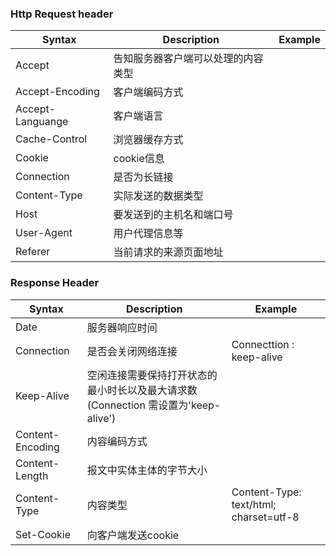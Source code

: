 ### Http Request header

| Syntax           | Description                        | Example |
| ---------------- | ---------------------------------- | ------- |
| Accept           | 告知服务器客户端可以处理的内容类型 |         |
| Accept-Encoding  | 客户端编码方式                     |         |
| Accept-Languange | 客户端语言                         |         |
| Cache-Control    | 浏览器缓存方式                     |         |
| Cookie           | cookie信息                         |         |
| Connection       | 是否为长链接                       |         |
| Content-Type     | 实际发送的数据类型                 |         |
| Host             | 要发送到的主机名和端口号           |         |
| User-Agent       | 用户代理信息等                     |         |
| Referer          | 当前请求的来源页面地址             |         |

### Response Header

| Syntax           | Description                                                                       | Example                                |
| ---------------- | --------------------------------------------------------------------------------- | -------------------------------------- |
| Date             | 服务器响应时间                                                                    |                                        |
| Connection       | 是否会关闭网络连接                                                                | Connecttion : keep-alive               |
| Keep-Alive       | 空闲连接需要保持打开状态的最小时长以及最大请求数(Connection 需设置为'keep-alive') |                                        |
| Content-Encoding | 内容编码方式                                                                      |                                        |
| Content-Length   | 报文中实体主体的字节大小                                                          |                                        |
| Content-Type     | 内容类型                                                                          | Content-Type: text/html; charset=utf-8 |
| Set-Cookie       | 向客户端发送cookie                                                                |
